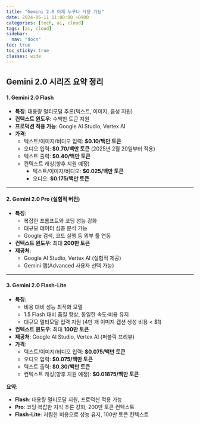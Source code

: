 ```yaml
---
title: "Gemini 2.0 이제 누구나 사용 가능"
date: 2024-06-11 11:00:00 +0900
categories: [tech, ai, cloud]
tags: [ai, cloud]
sidebar:
  nav: "docs"
toc: true 
toc_sticky: true
classes: wide
---
```


## **Gemini 2.0 시리즈 요약 정리**


#### **1\. Gemini 2.0 Flash**

*   **특징**: 대용량 멀티모달 추론(텍스트, 이미지, 음성 지원)
*   **컨텍스트 윈도우**: 수백만 토큰 지원
*   **프로덕션 적용 가능**: Google AI Studio, Vertex AI
*   **가격**:
    *   텍스트/이미지/비디오 입력: **$0.10/백만 토큰**
    *   오디오 입력: **$0.70/백만 토큰** (2025년 2월 20일부터 적용)
    *   텍스트 출력: **$0.40/백만 토큰**
    *   컨텍스트 캐싱(향후 지원 예정)
        *   텍스트/이미지/비디오: **$0.025/백만 토큰**
        *   오디오: **$0.175/백만 토큰**

* * *

#### **2\. Gemini 2.0 Pro (실험적 버전)**

*   **특징**:
    *   복잡한 프롬프트와 코딩 성능 강화
    *   대규모 데이터 심층 분석 가능
    *   Google 검색, 코드 실행 등 외부 툴 연동
*   **컨텍스트 윈도우**: 최대 **200만 토큰**
*   **제공처**:
    *   Google AI Studio, Vertex AI (실험적 제공)
    *   Gemini 앱(Advanced 사용자 선택 가능)

* * *

#### **3\. Gemini 2.0 Flash-Lite**

*   **특징**:
    *   비용 대비 성능 최적화 모델
    *   1.5 Flash 대비 품질 향상, 동일한 속도·비용 유지
    *   대규모 멀티모달 입력 지원 (4만 개 이미지 캡션 생성 비용 < $1)
*   **컨텍스트 윈도우**: 최대 **100만 토큰**
*   **제공처**: Google AI Studio, Vertex AI (퍼블릭 프리뷰)
*   **가격**:
    *   텍스트/이미지/비디오 입력: **$0.075/백만 토큰**
    *   오디오 입력: **$0.075/백만 토큰**
    *   텍스트 출력: **$0.30/백만 토큰**
    *   컨텍스트 캐싱(향후 지원 예정): **$0.01875/백만 토큰**

**요약**:

*   **Flash**: 대용량 멀티모달 지원, 프로덕션 적용 가능
*   **Pro**: 코딩·복잡한 지식 추론 강화, 200만 토큰 컨텍스트
*   **Flash-Lite**: 저렴한 비용으로 성능 유지, 100만 토큰 컨텍스트
